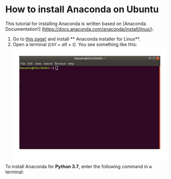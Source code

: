 # How to install Anaconda on Ubuntu
This tutorial for installing Anaconda is written based on [Anaconda Documentation!] (https://docs.anaconda.com/anaconda/install/linux/).
1. Go to [this page!](https://www.anaconda.com/products/individual#linux) and install ** Anaconda installer for Linux**.
2. Open a terminal *(ctrl + alt + t)*. You see something like this:
![Image of a terminal](https://github.com/Shenavar/pics/blob/master/1.jpg)

To install Anaconda for **Python 3.7**, enter the following command in a terminal:
> 

